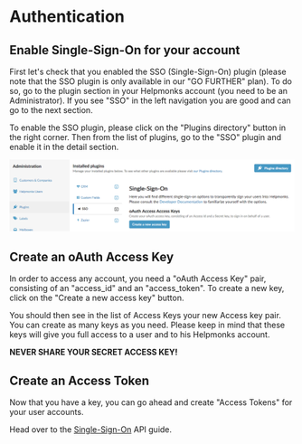 # Authentication

## Enable Single-Sign-On for your account

First let's check that you enabled the SSO (Single-Sign-On) plugin (please note that the SSO plugin is only available in our "GO FURTHER" plan). To do so, go to the plugin section in your Helpmonks account (you need to be an Administrator). If you see "SSO" in the left navigation you are good and can go to the next section.

To enable the SSO plugin, please click on the "Plugins directory" button in the right corner. Then from the list of plugins, go to the "SSO" plugin and enable it in the detail section.

![](/images/sso_plugin.png)

## Create an oAuth Access Key

In order to access any account, you need a "oAuth Access Key" pair, consisting of an "access_id" and an "access_token". To create a new key, click on the "Create a new access key" button.

You should then see in the list of Access Keys your new Access key pair. You can create as many keys as you need. Please keep in mind that these keys will give you full access to a user and to his Helpmonks account.

**NEVER SHARE YOUR SECRET ACCESS KEY!**

## Create an Access Token

Now that you have a key, you can go ahead and create "Access Tokens" for your user accounts.

Head over to the [Single-Sign-On](/sso/token_create/) API guide.